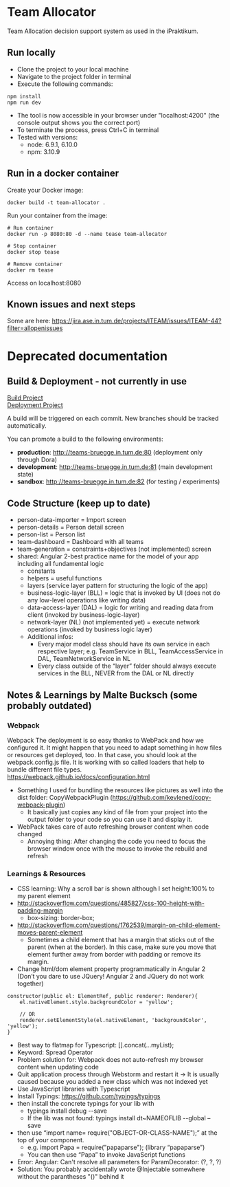 # Team Allocator
Team Allocation decision support system as used in the iPraktikum.

## Run locally
* Clone the project to your local machine
* Navigate to the project folder in terminal
* Execute the following commands:

```
npm install
npm run dev
```

* The tool is now accessible in your browser under "localhost:4200" (the console output shows you the correct port)
* To terminate the process, press Ctrl+C in terminal
* Tested with versions:
	* node: 6.9.1, 6.10.0
	* npm: 3.10.9

## Run in a docker container

Create your Docker image:

```
docker build -t team-allocator .
```

Run your container from the image:

```
# Run container
docker run -p 8080:80 -d --name tease team-allocator
  
# Stop container
docker stop tease
  
# Remove container
docker rm tease
```

Access on localhost:8080

## Known issues and next steps

Some are here: https://jira.ase.in.tum.de/projects/ITEAM/issues/ITEAM-44?filter=allopenissues


# Deprecated documentation

## Build & Deployment - not currently in use

[Build Project](https://bamboobruegge.in.tum.de/browse/ITEAM-ITEAM)  
[Deployment Project](https://bamboobruegge.in.tum.de/deploy/viewDeploymentProjectEnvironments.action?id=147652609)

A build will be triggered on each commit. New branches should be tracked automatically.

You can promote a build to the following environments:

* **production**: http://teams-bruegge.in.tum.de:80 (deployment only through Dora)
* **development**: http://teams-bruegge.in.tum.de:81 (main development state)
* **sandbox**: http://teams-bruegge.in.tum.de:82 (for testing / experiments)

## Code Structure (keep up to date)
* person-data-importer = Import screen
* person-details = Person detail screen
* person-list = Person list
* team-dashboard = Dashboard with all teams
* team-generation = constraints+objectives (not implemented) screen
* shared: Angular 2-best practice name for the model of your app including all fundamental logic
	* constants
	* helpers = useful functions
	* layers (service layer pattern for structuring the logic of the app)
	* business-logic-layer (BLL) = logic that is invoked by UI (does not do any low-level operations like writing data)
	* data-access-layer (DAL) = logic for writing and reading data from client (invoked by business-logic-layer)
	* network-layer (NL) (not implemented yet) = execute network operations (invoked by business logic layer)
	* Additional infos:
		* Every major model class should have its own service in each
respective layer; e.g. TeamService in BLL, TeamAccessService in DAL,
TeamNetworkService in NL
		* Every class outside of the “layer” folder should always
execute services in the BLL, NEVER from the DAL or NL directly


## Notes & Learnings by Malte Bucksch (some probably outdated)
### Webpack
Webpack
The deployment is so easy thanks to WebPack and how we configured it. It might happen that you need to adapt something in how files or resources get deployed, too. In that case, you should look at the webpack.config.js file. It is working with so called loaders that help to bundle different file types.
https://webpack.github.io/docs/configuration.html

* Something I used for bundling the resources like pictures as well into the dist folder: CopyWebpackPlugin (https://github.com/kevlened/copy-webpack-plugin)
	* It basically just copies any kind of file from your project into the output folder to your code so you can use it and display it.
* WebPack takes care of auto refreshing browser content when code changed
	* Annoying thing: After changing the code you need to focus the browser window once
with the mouse to invoke the rebuild and refresh

### Learnings & Resources
* CSS learning: Why a scroll bar is shown although I set height:100% to my parent element
* http://stackoverflow.com/questions/485827/css-100-height-with-padding-margin
	* box-sizing: border-box;
* http://stackoverflow.com/questions/1762539/margin-on-child-element-moves-parent-element
	* Sometimes a child element that has a margin that sticks out of the parent (when at the border). In this case, make sure you move that element further away from border with padding or remove its margin.
* Change html/dom element property programmatically in Angular 2 (Don’t you dare to use JQuery! Angular 2 and JQuery do not work together)

```
constructor(public el: ElementRef, public renderer: Renderer){
	el.nativeElement.style.backgroundColor = 'yellow';

	// OR
	renderer.setElementStyle(el.nativeElement, 'backgroundColor', 'yellow'); 
}
```
* Best way to flatmap for Typescript: [].concat(...myList);
* Keyword: Spread Operator
* Problem solution for: Webpack does not auto-refresh my browser content when updating code
* Quit application process through Webstorm and restart it -> It is usually caused because you added a new class which was not indexed yet
* Use JavaScript libraries with Typescript
* Install Typings: https://github.com/typings/typings
* then install the concrete typings for your lib with
	* typings install debug --save
	* If the lib was not found: typings install dt~NAMEOFLIB --global –save 
* then use “import name= require("OBJECT-OR-CLASS-NAME");” at the top of your component.
	* e.g. import Papa = require("papaparse"); (library “papaparse”)
	* You can then use “Papa” to invoke JavaScript functions
* Error: Angular: Can't resolve all parameters for ParamDecorator: (?, ?, ?)
* Solution: You probably accidentally wrote @Injectable somewhere without the parantheses "()" behind it


